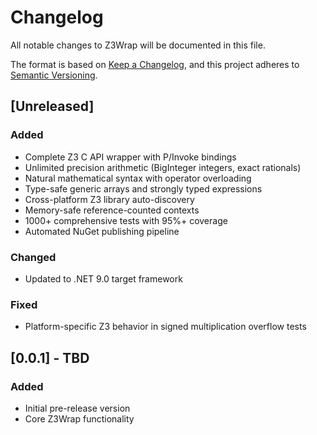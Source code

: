# Changelog

All notable changes to Z3Wrap will be documented in this file.

The format is based on [Keep a Changelog](https://keepachangelog.com/en/1.0.0/),
and this project adheres to [Semantic Versioning](https://semver.org/spec/v2.0.0.html).

## [Unreleased]

### Added
- Complete Z3 C API wrapper with P/Invoke bindings
- Unlimited precision arithmetic (BigInteger integers, exact rationals)
- Natural mathematical syntax with operator overloading
- Type-safe generic arrays and strongly typed expressions
- Cross-platform Z3 library auto-discovery
- Memory-safe reference-counted contexts
- 1000+ comprehensive tests with 95%+ coverage
- Automated NuGet publishing pipeline

### Changed
- Updated to .NET 9.0 target framework

### Fixed
- Platform-specific Z3 behavior in signed multiplication overflow tests

## [0.0.1] - TBD

### Added
- Initial pre-release version
- Core Z3Wrap functionality